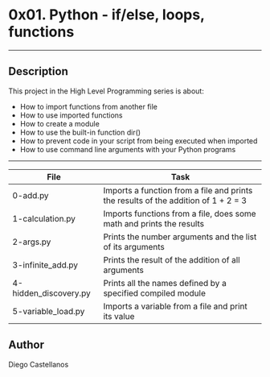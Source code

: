 # 0x01. Python - if/else, loops, functions
---
## Description

This project in the High Level Programming series is about:
* How to import functions from another file
* How to use imported functions
* How to create a module
* How to use the built-in function dir()
* How to prevent code in your script from being executed when imported
* How to use command line arguments with your Python programs

---
File|Task
---|---
0-add.py | Imports a function from a file and prints the results of the addition of 1 + 2 = 3
1-calculation.py | Imports functions from a file, does some math and prints the results
2-args.py | Prints the number arguments and the list of its arguments
3-infinite_add.py | Prints the result of the addition of all arguments
4-hidden_discovery.py | Prints all the names defined by a specified compiled module
5-variable_load.py | Imports a variable from a file and print its value

## Author
Diego Castellanos
